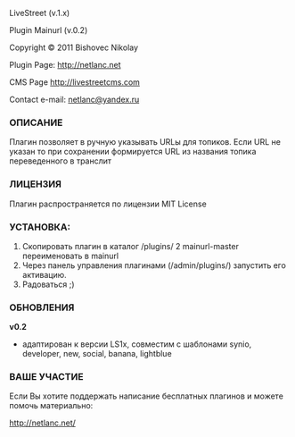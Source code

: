 LiveStreet (v.1.x)

Plugin Mainurl (v.0.2)

Copyright © 2011 Bishovec Nikolay

Plugin Page: http://netlanc.net

CMS Page http://livestreetcms.com

Contact e-mail: netlanc@yandex.ru

### ОПИСАНИЕ
Плагин позволяет в ручную указывать URLы для топиков. Если URL не указан то при сохранении формируется
URL из названия топика переведенного в транслит

### ЛИЦЕНЗИЯ
Плагин распространяется  по лицензии MIT License

### УСТАНОВКА:
1. Скопировать плагин в каталог /plugins/
2  mainurl-master переименовать в mainurl
3. Через панель управления плагинами (/admin/plugins/) запустить его активацию.
4. Радоваться ;)


### ОБНОВЛЕНИЯ
**v0.2**
- адаптирован к версии LS1x, совместим с шаблонами synio, developer, new, social, banana, lightblue

### ВАШЕ УЧАСТИЕ

Если Вы хотите поддержать написание бесплатных плагинов и можете помочь материально:

http://netlanc.net/
